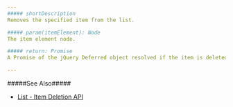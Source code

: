 ```yaml
---
##### shortDescription
Removes the specified item from the list.

##### param(itemElement): Node
The item element node.

##### return: Promise
A Promise of the jQuery Deferred object resolved if the item is deleted and rejected if it is not.

---
```

#####See Also#####
- [List - Item Deletion API](/concepts/05%20Widgets/List/35%20Item%20Deletion/05%20API.md '/Documentation/Guide/Widgets/List/Item_Deletion/#API')